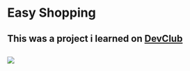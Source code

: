 <h1>Easy Shopping</h1>

<h2>This was a project i learned on <a href="https://www.rodolfomori.com.br">DevClub</a><h2>
  
  <img src="https://github.com/Leonardodeholanda/easy-shop-project/blob/master/assets/img-pc.png?raw=true"/>
  
